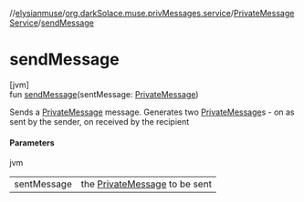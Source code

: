 //[elysianmuse](../../../index.md)/[org.darkSolace.muse.privMessages.service](../index.md)/[PrivateMessageService](index.md)/[sendMessage](send-message.md)

# sendMessage

[jvm]\
fun [sendMessage](send-message.md)(sentMessage: [PrivateMessage](../../org.darkSolace.muse.privMessages.model/-private-message/index.md))

Sends a [PrivateMessage](../../org.darkSolace.muse.privMessages.model/-private-message/index.md) message. Generates two [PrivateMessage](../../org.darkSolace.muse.privMessages.model/-private-message/index.md)s - on as sent by the sender, on received by the recipient

#### Parameters

jvm

| | |
|---|---|
| sentMessage | the [PrivateMessage](../../org.darkSolace.muse.privMessages.model/-private-message/index.md) to be sent |
